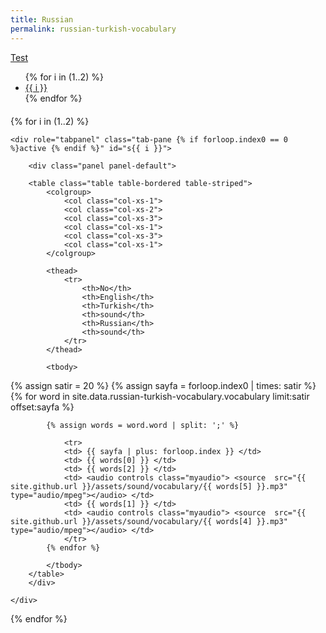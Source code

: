 ```yaml
---
title: Russian
permalink: russian-turkish-vocabulary
---
```


<p class="text-right"><a class="btn btn-primary" href="{{ site.github.url }}/russian-turkish-vocabulary-test.html" role="button">Test</a></p>


<ul class="nav nav-pills" role="tablist">
{% for i in (1..2) %}
    <li role="presentation" class="{% if forloop.index0 == 0 %}active {% endif %}"><a href="#s{{ i }}" aria-controls="s{{ i }}" role="tab" data-toggle="tab">{{ i }}</a></li>
{% endfor %}
</ul>

<div style="margin-top:20px"></div>

<div class="tab-content">

{% for i in (1..2) %}

    <div role="tabpanel" class="tab-pane {% if forloop.index0 == 0 %}active {% endif %}" id="s{{ i }}">

        <div class="panel panel-default">

        <table class="table table-bordered table-striped">
            <colgroup>
                <col class="col-xs-1">
                <col class="col-xs-2">
                <col class="col-xs-3">
                <col class="col-xs-1">
                <col class="col-xs-3">
                <col class="col-xs-1">
            </colgroup>

            <thead>
                <tr>
                    <th>No</th>
                    <th>English</th>
                    <th>Turkish</th>
                    <th>sound</th>
                    <th>Russian</th>
                    <th>sound</th>
                </tr>
            </thead>

            <tbody>
 {% assign satir = 20 %}
 {% assign sayfa = forloop.index0 | times: satir %}
            {% for word in site.data.russian-turkish-vocabulary.vocabulary limit:satir offset:sayfa %}
            
            {% assign words = word.word | split: ';' %}
            
                <tr>
                <td> {{ sayfa | plus: forloop.index }} </td>
                <td> {{ words[0] }} </td>
                <td> {{ words[2] }} </td>
                <td> <audio controls class="myaudio"> <source  src="{{ site.github.url }}/assets/sound/vocabulary/{{ words[5] }}.mp3" type="audio/mpeg"></audio> </td>
                <td> {{ words[1] }} </td>
                <td> <audio controls class="myaudio"> <source  src="{{ site.github.url }}/assets/sound/vocabulary/{{ words[4] }}.mp3" type="audio/mpeg"></audio> </td>
                </tr>
            {% endfor %}

            </tbody>
        </table>
        </div>
    
    </div>

{% endfor %}
</div>



